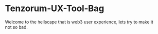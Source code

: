 # Tenzorum-UX-Tool-Bag
Welcome to the hellscape that is web3 user experience, lets try to make it not so bad.
